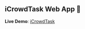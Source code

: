 ## iCrowdTask Web App 👥

**Live Demo**: [iCrowdTask](https://icrowdtaskid-63e5d.firebaseapp.com/requesters)
